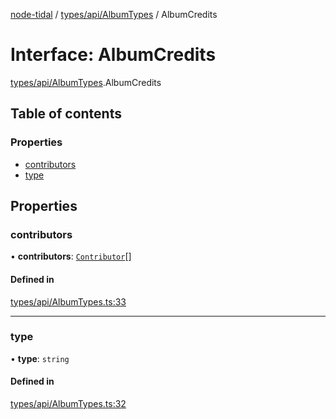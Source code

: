 [node-tidal](../README.md) / [types/api/AlbumTypes](../modules/types_api_AlbumTypes.md) / AlbumCredits

# Interface: AlbumCredits

[types/api/AlbumTypes](../modules/types_api_AlbumTypes.md).AlbumCredits

## Table of contents

### Properties

- [contributors](types_api_AlbumTypes.AlbumCredits.md#contributors)
- [type](types_api_AlbumTypes.AlbumCredits.md#type)

## Properties

### contributors

• **contributors**: [`Contributor`](types_api_AlbumTypes.Contributor.md)[]

#### Defined in

[types/api/AlbumTypes.ts:33](https://github.com/Mawco/node-tidal/blob/7587986/src/types/api/AlbumTypes.ts#L33)

___

### type

• **type**: `string`

#### Defined in

[types/api/AlbumTypes.ts:32](https://github.com/Mawco/node-tidal/blob/7587986/src/types/api/AlbumTypes.ts#L32)
